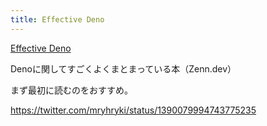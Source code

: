 ```yaml
---
title: Effective Deno
---
```


[Effective Deno](https://zenn.dev/uki00a/books/effective-deno)

Denoに関してすごくよくまとまっている本（Zenn.dev）

まず最初に読むのをおすすめ。

https://twitter.com/mryhryki/status/1390079994743775235
